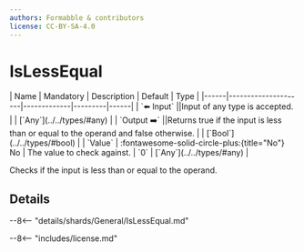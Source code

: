 ```yaml
---
authors: Formabble & contributors
license: CC-BY-SA-4.0
---
```



# IsLessEqual

<div class="sh-parameters" markdown="1">
| Name | Mandatory | Description | Default | Type |
|------|---------------------|-------------|---------|------|
| `⬅️ Input` ||Input of any type is accepted. | | [`Any`](../../types/#any) |
| `Output ➡️` ||Returns true if the input is less than or equal to the operand and false otherwise. | | [`Bool`](../../types/#bool) |
| `Value` | :fontawesome-solid-circle-plus:{title="No"} No  | The value to check against. | `0` | [`Any`](../../types/#any) |

</div>

Checks if the input is less than or equal to the operand.

## Details

--8<-- "details/shards/General/IsLessEqual.md"


--8<-- "includes/license.md"

